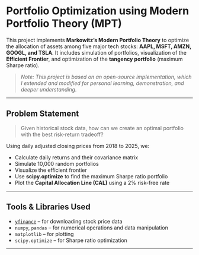 # Portfolio Optimization using Modern Portfolio Theory (MPT)

This project implements **Markowitz’s Modern Portfolio Theory** to optimize the allocation of assets among five major tech stocks: **AAPL, MSFT, AMZN, GOOGL, and TSLA**. It includes simulation of portfolios, visualization of the **Efficient Frontier**, and optimization of the **tangency portfolio** (maximum Sharpe ratio).

> *Note: This project is based on an open-source implementation, which I extended and modified for personal learning, demonstration, and deeper understanding.*

---

## Problem Statement

> Given historical stock data, how can we create an optimal portfolio with the best risk-return tradeoff?

Using daily adjusted closing prices from 2018 to 2025, we:
- Calculate daily returns and their covariance matrix
- Simulate 10,000 random portfolios
- Visualize the efficient frontier
- Use **scipy.optimize** to find the maximum Sharpe ratio portfolio
- Plot the **Capital Allocation Line (CAL)** using a 2% risk-free rate

---

## Tools & Libraries Used

- [`yfinance`](https://pypi.org/project/yfinance/) – for downloading stock price data
- `numpy`, `pandas` – for numerical operations and data manipulation
- `matplotlib` – for plotting
- `scipy.optimize` – for Sharpe ratio optimization

---

